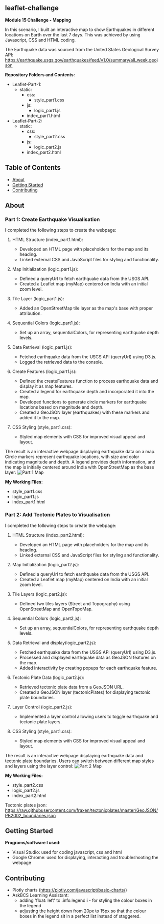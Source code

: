 ## leaflet-challenge
**Module 15 Challenge - Mapping**

In this scenario, I built an interactive map to show Earthquakes in different locations on Earth over the last 7 days. This was achieved by using Javascript, CSS and HTML coding.

The Earthquake data was sourced from the United States Geological Survey API: https://earthquake.usgs.gov/earthquakes/feed/v1.0/summary/all_week.geojson

**Repository Folders and Contents:**
- Leaflet-Part-1:
  - static:
    - css:
      - style_part1.css
    - js:
      - logic_part1.js
    - index_part1.html
- Leaflet-Part-2:
  - static:
    - css:
      - style_part2.css
    - js:
      - logic_part2.js
    - index_part2.html



## Table of Contents

- [About](#about)
- [Getting Started](#getting-started)
- [Contributing](#contributing)

## About
### Part 1: Create Earthquake Visualisation

I completed the following steps to create the webpage:

1. HTML Structure (index_part1.html):
    - Developed an HTML page with placeholders for the map and its heading.
    - Linked external CSS and JavaScript files for styling and functionality.
  
2. Map Initialization (logic_part1.js):
    - Defined a queryUrl to fetch earthquake data from the USGS API.
    - Created a Leaflet map (myMap) centered on India with an initial zoom level.

3. Tile Layer (logic_part1.js):
    - Added an OpenStreetMap tile layer as the map's base with proper attribution.

4. Sequential Colors (logic_part1.js):
    - Set up an array, sequentialColors, for representing earthquake depth levels.

5. Data Retrieval (logic_part1.js):
    - Fetched earthquake data from the USGS API (queryUrl) using D3.js.
    - Logged the retrieved data to the console.

6. Create Features (logic_part1.js):
    - Defined the createFeatures function to process earthquake data and display it as map features.
    - Created a legend for earthquake depth and incorporated it into the map.
    - Developed functions to generate circle markers for earthquake locations based on magnitude and depth.
    - Created a GeoJSON layer (earthquakes) with these markers and added it to the map.

7. CSS Styling (style_part1.css):
    - Styled map elements with CSS for improved visual appeal and layout.
  
The result is an interactive webpage displaying earthquake data on a map. Circle markers represent earthquake locations, with size and color indicating magnitude and depth. A legend provides depth information, and the map is initially centered around India with OpenStreetMap as the base layer:
![Part 1 Map](https://github.com/KTamas03/leaflet-challenge/assets/132874272/18617086-5aae-4c2d-a21f-5a33f116aeaa)

**My Working Files:**
  - style_part1.css
  - logic_part1.js
  - index_part1.html

### Part 2: Add Tectonic Plates to Visualisation

I completed the following steps to create the webpage:

1. HTML Structure (index_part2.html):
    - Developed an HTML page with placeholders for the map and its heading.
    - Linked external CSS and JavaScript files for styling and functionality.
  
2. Map Initialization (logic_part2.js):
    - Defined a queryUrl to fetch earthquake data from the USGS API.
    - Created a Leaflet map (myMap) centered on India with an initial zoom level.

3. Tile Layers (logic_part2.js):
    - Defined two tiles layers (Street and Topography) using OpenStreetMap and OpenTopoMap.

4. Sequential Colors (logic_part2.js):
    - Set up an array, sequentialColors, for representing earthquake depth levels.

5. Data Retrieval and display(logic_part2.js):
    - Fetched earthquake data from the USGS API (queryUrl) using D3.js.
    - Processed and displayed earthquake data as GeoJSON features on the map.
    - Added interactivity by creating popups for each earthquake feature.

6. Tectonic Plate Data (logic_part2.js):
    - Retrieved tectonic plate data from a GeoJSON URL.
    - Created a GeoJSON layer (tectonicPlates) for displaying tectonic plate boundaries.

7. Layer Control (logic_part2.js):
    - Implemented a layer control allowing users to toggle earthquake and tectonic plate layers.

8. CSS Styling (style_part1.css):
    - Styled map elements with CSS for improved visual appeal and layout.
  
The result is an interactive webpage displaying earthquake data and tectonic plate boundaries. Users can switch between different map styles and layers using the layer control:
![Part 2 Map](https://github.com/KTamas03/leaflet-challenge/assets/132874272/bedc7346-c7b6-4ce4-8299-7a1067cfb777)


**My Working Files:**
  - style_part2.css
  - logic_part2.js
  - index_part2.html

Tectonic plates json: https://raw.githubusercontent.com/fraxen/tectonicplates/master/GeoJSON/PB2002_boundaries.json


## Getting Started

**Programs/software I used:**
 - Visual Studio: used for coding javascript, css and html
 - Google Chrome: used for displaying, interacting and troubleshooting the webpage

## Contributing

- Plotly charts (https://plotly.com/javascript/basic-charts/)
- AskBCS Learning Assistant:
  -  adding 'float: left' to .info.legend i - for styling the colour boxes in the legend
  -  adjusting the height down from 20px to 15px so that the colour boxes in the legend sit in a perfect list instead of staggered.
